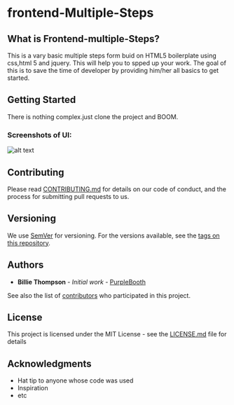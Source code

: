 # frontend-Multiple-Steps

## What is Frontend-multiple-Steps?

This is a vary basic multiple steps form buid on HTML5 boilerplate using css,html 5 and jquery. This will help you to spped up your work. 
The goal of this is to save the time of developer by providing him/her all basics to get started. 

## Getting Started

There is nothing complex.just clone the project and BOOM.


### Screenshots of UI:


![alt text](https://brainx-components.github.io/frontend-Multiple-Steps/multiple-steps.png)

## Contributing

Please read [CONTRIBUTING.md](https://gist.github.com/PurpleBooth/b24679402957c63ec426) for details on our code of conduct, and the process for submitting pull requests to us.

## Versioning

We use [SemVer](http://semver.org/) for versioning. For the versions available, see the [tags on this repository](https://github.com/your/project/tags). 

## Authors

* **Billie Thompson** - *Initial work* - [PurpleBooth](https://github.com/PurpleBooth)

See also the list of [contributors](https://github.com/your/project/contributors) who participated in this project.

## License

This project is licensed under the MIT License - see the [LICENSE.md](LICENSE.md) file for details

## Acknowledgments

* Hat tip to anyone whose code was used
* Inspiration
* etc
